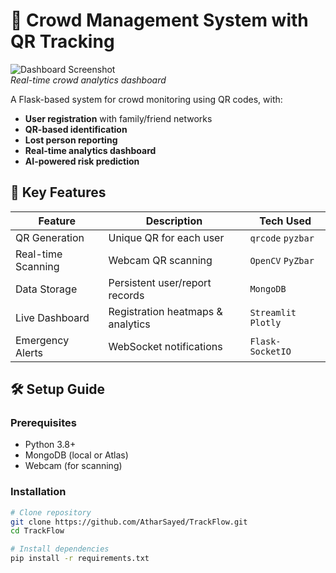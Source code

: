 # 🚦 Crowd Management System with QR Tracking

![Dashboard Screenshot](https://i.imgur.com/JQ8w5Ez.gif)  
*Real-time crowd analytics dashboard*

A Flask-based system for crowd monitoring using QR codes, with:
- **User registration** with family/friend networks  
- **QR-based identification**  
- **Lost person reporting**  
- **Real-time analytics dashboard**  
- **AI-powered risk prediction**

## 🌟 Key Features

| Feature | Description | Tech Used |
|---------|-------------|-----------|
| QR Generation | Unique QR for each user | `qrcode` `pyzbar` |
| Real-time Scanning | Webcam QR scanning | `OpenCV` `PyZbar` |
| Data Storage | Persistent user/report records | `MongoDB` |
| Live Dashboard | Registration heatmaps & analytics | `Streamlit` `Plotly` |
| Emergency Alerts | WebSocket notifications | `Flask-SocketIO` |

## 🛠 Setup Guide

### Prerequisites
- Python 3.8+
- MongoDB (local or Atlas)
- Webcam (for scanning)

### Installation
```bash
# Clone repository
git clone https://github.com/AtharSayed/TrackFlow.git
cd TrackFlow

# Install dependencies
pip install -r requirements.txt
